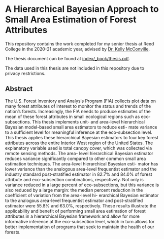 # A Hierarchical Bayesian Approach to Small Area Estimation of Forest Attributes

This repository contains the work completed for my senior thesis at Reed College in the 2020-21 academic year, advised by [Dr. Kelly McConville](https://mcconville.rbind.io/).

The thesis document can be found at [index/_book/thesis.pdf](https://github.com/Reed-Statistics/thesis_white/blob/master/index/_book/thesis.pdf). 

The data used in this thesis are not included in this repository due to privacy restrictions. 

## Abstract

The U.S. Forest Inventory and Analysis Program (FIA) collects plot data on many forest attributes of interest to monitor the status and trends of the nation’s forests. Increasingly, the FIA needs to produce estimates of the mean of these forest attributes in small ecological regions such as eco-subsections. This thesis implements unit- and area-level hierarchical Bayesian model-based small area estimators to reduce esti- mate variance to a sufficient level for meaningful inference at the eco-subsection level. This thesis applies these hierarchical Bayesian estimators to four key forest attributes across the entire Interior West region of the United States. The explanatory variable used is total canopy cover, which was collected via remote sensing methods. The area- level hierarchical Bayesian estimator reduces variance significantly compared to other common small area estimation techniques. The area-level hierarchical Bayesian esti- mator has lower variance than the analogous area-level frequentist estimator and the industry standard post-stratified estimator in 82.7% and 84.0% of forest attribute and eco-subsection combinations, respectively. Not only is variance reduced in a large percent of eco-subsections, but this variance is also reduced by a large margin: the median percent reduction in the coefficient of variation from the area-level hi- erarchical Bayesian estimator to the analogous area-level frequentist estimator and post-stratified estimator were 55.8% and 63.0%, respectively. These results illustrate the applicability and benefit of performing small area estimation of forest attributes in a hierarchical Bayesian framework and allow for more informative inference at the eco-subsection level, which in turn allows for better implementation of programs that seek to maintain the health of our forests.
